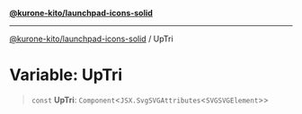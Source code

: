 [**@kurone-kito/launchpad-icons-solid**](../README.md)

***

[@kurone-kito/launchpad-icons-solid](../globals.md) / UpTri

# Variable: UpTri

> `const` **UpTri**: `Component`\<`JSX.SvgSVGAttributes`\<`SVGSVGElement`\>\>
